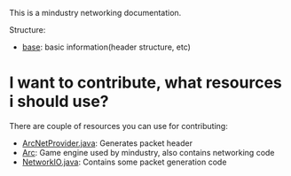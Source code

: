 This is a mindustry networking documentation.

Structure:

- [base](./base): basic information(header structure, etc)

# I want to contribute, what resources i should use?
There are couple of resources you can use for contributing:

- [ArcNetProvider.java](https://github.com/Anuken/Mindustry/blob/master/core/src/mindustry/net/ArcNetProvider.java): Generates packet header
- [Arc](https://github.com/Anuken/Arc): Game engine used by mindustry, also contains networking code
- [NetworkIO.java](https://github.com/Anuken/Mindustry/blob/master/core/src/mindustry/net/NetworkIO.java): Contains some packet generation code